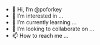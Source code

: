 - 👋 Hi, I’m @poforkey
- 👀 I’m interested in ...
- 🌱 I’m currently learning ...
- 💞️ I’m looking to collaborate on ...
- 📫 How to reach me ...

<!---
poforkey/poforkey is a ✨ special ✨ repository because its `README.md` (this file) appears on your GitHub profile.
You can click the Preview link to take a look at your changes.
--->
